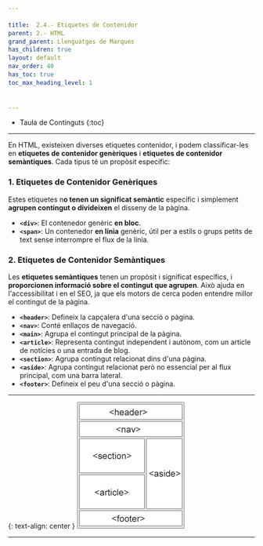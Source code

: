 ```yaml
---

title:  2.4.- Etiquetes de Contenidor
parent: 2.- HTML
grand_parent: Llenguatges de Marques
has_children: true
layout: default
nav_order: 40
has_toc: true
toc_max_heading_level: 1


---
```


* Taula de Continguts
{:toc}

---

En HTML, existeixen diverses etiquetes contenidor, i podem classificar-les en **etiquetes de contenidor genèriques** i **etiquetes de contenidor semàntiques**. Cada tipus té un propòsit específic:

### 1. **Etiquetes de Contenidor Genèriques**

Estes etiquetes n**o tenen un significat semàntic** específic i simplement **agrupen contingut o divideixen** el disseny de la pàgina.

- **`<div>`**: El contenedor genèric **en bloc**.
- **`<span>`**: Un contenedor **en línia** genèric, útil per a estils o grups petits de text sense interrompre el flux de la línia.

### 2. **Etiquetes de Contenidor Semàntiques**

Les **etiquetes semàntiques** tenen un propòsit i significat específics, i **proporcionen informació sobre el contingut que agrupen**. Això ajuda en l'accessibilitat i en el SEO, ja que els motors de cerca poden entendre millor el contingut de la pàgina.


- **`<header>`**: Defineix la capçalera d'una secció o pàgina.
- **`<nav>`**: Conté enllaços de navegació.
- **`<main>`**: Agrupa el contingut principal de la pàgina.
- **`<article>`**: Representa contingut independent i autònom, com un article de notícies o una entrada de blog.
- **`<section>`**: Agrupa contingut relacionat dins d'una pàgina.
- **`<aside>`**: Agrupa contingut relacionat però no essencial per al flux principal, com una barra lateral.
- **`<footer>`**: Defineix el peu d'una secció o pàgina.

---
{: text-align: center }
![alt text](imatges/1semantiques.gif)

---


